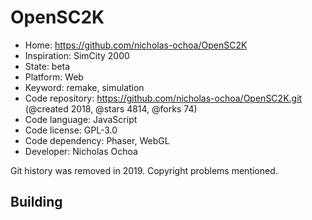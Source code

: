 # OpenSC2K

- Home: https://github.com/nicholas-ochoa/OpenSC2K
- Inspiration: SimCity 2000
- State: beta
- Platform: Web
- Keyword: remake, simulation
- Code repository: https://github.com/nicholas-ochoa/OpenSC2K.git (@created 2018, @stars 4814, @forks 74)
- Code language: JavaScript
- Code license: GPL-3.0
- Code dependency: Phaser, WebGL
- Developer: Nicholas Ochoa

Git history was removed in 2019. Copyright problems mentioned.

## Building
